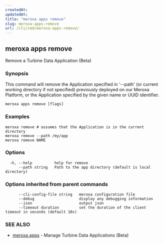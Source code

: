 ```yaml
---
createdAt: 
updatedAt: 
title: "meroxa apps remove"
slug: meroxa-apps-remove
url: /cli/cmd/meroxa-apps-remove/
---
```

## meroxa apps remove

Remove a Turbine Data Application (Beta)

### Synopsis

This command will remove the Application specified in '--path'
(or current working directory if not specified) previously deployed on our Meroxa Platform,
or the Application specified by the given name or UUID identifier.

```
meroxa apps remove [flags]
```

### Examples

```
meroxa remove # assumes that the Application is in the current directory
meroxa remove --path /my/app
meroxa remove NAME
```

### Options

```
  -h, --help          help for remove
      --path string   Path to the app directory (default is local directory)
```

### Options inherited from parent commands

```
      --cli-config-file string   meroxa configuration file
      --debug                    display any debugging information
      --json                     output json
      --timeout duration         set the duration of the client timeout in seconds (default 10s)
```

### SEE ALSO

* [meroxa apps](/cli/cmd/meroxa-apps/)	 - Manage Turbine Data Applications (Beta)

